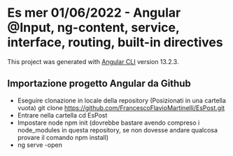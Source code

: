# Es mer 01/06/2022 - Angular @Input, ng-content, service, interface, routing, built-in directives

This project was generated with [Angular CLI](https://github.com/angular/angular-cli) version 13.2.3.

## Importazione progetto Angular da Github
- Eseguire clonazione in locale della repository
  (Posizionati in una cartella vuota)
    git clone https://github.com/FrancescoFlavioMartinelli/EsPost.git
- Entrare nella cartella
    cd EsPost
- Impostare node
    npm init
    (dovrebbe bastare avendo compreso i node_modules in questa repository, se non dovesse andare qualcosa provare il comando npm install)
- ng serve -open

    
